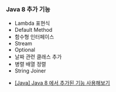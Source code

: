 ### Java 8 추가 기능

- Lambda 표현식
- Default Method
- 함수형 인터페이스
- Stream
- Optional
- 날짜 관련 클래스 추가
- 병렬 배열 정렬
- String Joiner

> 
- [[Java] Java 8 에서 추가된 기능 사용해보기](https://gogomalibu.tistory.com/97)
